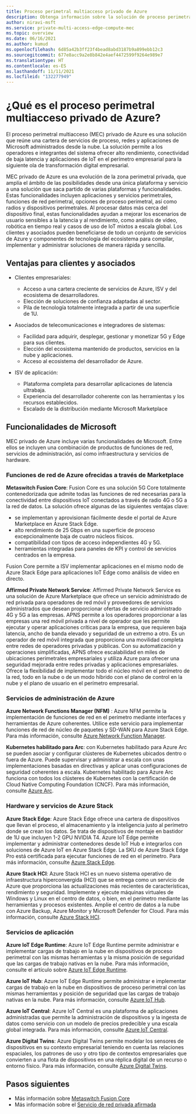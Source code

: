 ```yaml
---
title: Proceso perimetral multiacceso privado de Azure
description: Obtenga información sobre la solución de proceso perimetral multiacceso (MEC) privado de Azure que reúne una cartera de servicios de proceso, redes y aplicaciones de Microsoft administrados desde la nube.
author: niravi-msft
ms.service: private-multi-access-edge-compute-mec
ms.topic: overview
ms.date: 06/16/2021
ms.author: kumud
ms.openlocfilehash: 6d85a42b3ff23f4bead8abd3187b9a899ebb12c3
ms.sourcegitcommit: 677e8acc9a2e8b842e4aef4472599f9264e989e7
ms.translationtype: HT
ms.contentlocale: es-ES
ms.lasthandoff: 11/11/2021
ms.locfileid: "132277949"
---
```

# <a name="what-is-azure-private-multi-access-edge-compute"></a>¿Qué es el proceso perimetral multiacceso privado de Azure?

El proceso perimetral multiacceso (MEC) privado de Azure es una solución que reúne una cartera de servicios de proceso, redes y aplicaciones de Microsoft administrados desde la nube. La solución permite a los operadores e integrantes del sistema ofrecer alto rendimiento, conectividad de baja latencia y aplicaciones de IoT en el perímetro empresarial para la siguiente ola de transformación digital empresarial. 

MEC privado de Azure es una evolución de la zona perimetral privada, que amplía el ámbito de las posibilidades desde una única plataforma y servicio a una solución que saca partido de varias plataformas y funcionalidades. Estas funcionalidades incluyen aplicaciones y servicios perimetrales, funciones de red perimetral, opciones de proceso perimetral, así como radios y dispositivos perimetrales. Al procesar datos más cerca del dispositivo final, estas funcionalidades ayudan a mejorar los escenarios de usuario sensibles a la latencia y al rendimiento, como análisis de vídeo, robótica en tiempo real y casos de uso de IoT mixtos a escala global. Los clientes y asociados pueden beneficiarse de todo un conjunto de servicios de Azure y componentes de tecnología del ecosistema para compilar, implementar y administrar soluciones de manera rápida y sencilla. 

## <a name="benefits-to-customers-and-partners"></a>Ventajas para clientes y asociados
- Clientes empresariales:
    - Acceso a una cartera creciente de servicios de Azure, ISV y del ecosistema de desarrolladores.
    - Elección de soluciones de confianza adaptadas al sector.
    - Pila de tecnología totalmente integrada a partir de una superficie de 1U.

- Asociados de telecomunicaciones e integradores de sistemas:
    - Facilidad para adquirir, desplegar, gestionar y monetizar 5G y Edge para sus clientes.
    - Elección del ecosistema mantenido de productos, servicios en la nube y aplicaciones.
    - Acceso al ecosistema del desarrollador de Azure.

- ISV de aplicación:
    - Plataforma completa para desarrollar aplicaciones de latencia ultrabaja. 
    - Experiencia del desarrollador coherente con las herramientas y los recursos establecidos.
    - Escalado de la distribución mediante Microsoft Marketplace

## <a name="microsoft-capabilities"></a>Funcionalidades de Microsoft
MEC privado de Azure incluye varias funcionalidades de Microsoft. Entre ellos se incluyen una combinación de productos de funciones de red, servicios de administración, así como infraestructura y servicios de hardware. 

### <a name="azure-network-functions-offered-via-marketplace"></a>Funciones de red de Azure ofrecidas a través de Marketplace

**Metaswitch Fusion Core**: Fusion Core es una solución 5G Core totalmente contenedorizada que admite todas las funciones de red necesarias para la conectividad entre dispositivos IoT conectados a través de radio 4G o 5G a la red de datos. La solución ofrece algunas de las siguientes ventajas clave:
 - se implementan y aprovisionan fácilmente desde el portal de Azure Marketplace en Azure Stack Edge.
 - alto rendimiento de 25 Gbps en una superficie de proceso excepcionalmente baja de cuatro núcleos físicos.
 - compatibilidad con tipos de acceso independientes 4G y 5G.
 - herramientas integradas para paneles de KPI y control de servicios centrados en la empresa. 
 
Fusion Core permite a ISV implementar aplicaciones en el mismo nodo de Azure Stack Edge para aplicaciones IoT Edge como análisis de vídeo en directo. 

**Affirmed Private Network Service**: Affirmed Private Network Service es una solución de Azure Marketplace que ofrece un servicio administrado de red privada para operadores de red móvil y proveedores de servicios administrados que desean proporcionar ofertas de servicio administrado 4G y 5G a las empresas. APNS permite a los operadores proporcionar a las empresas una red móvil privada a nivel de operador que les permite ejecutar y operar aplicaciones críticas para la empresa, que requieren baja latencia, ancho de banda elevado y seguridad de un extremo a otro. Es un operador de red móvil integrada que proporciona una movilidad completa entre redes de operadores privadas y públicas. Con su automatización y operaciones simplificadas, APNS ofrece escalabilidad en miles de ubicaciones perimetrales empresariales y utiliza Azure para ofrecer una seguridad mejorada entre redes privadas y aplicaciones empresariales. Ofrece la flexibilidad de implementar todo el núcleo móvil en el perímetro de la red, todo en la nube o de un modo híbrido con el plano de control en la nube y el plano de usuario en el perímetro empresarial. 

### <a name="azure-management-services"></a>Servicios de administración de Azure

**Azure Network Functions Manager (NFM)** : Azure NFM permite la implementación de funciones de red en el perímetro mediante interfaces y herramientas de Azure coherentes. Utilice este servicio para implementar funciones de red de núcleo de paquetes y SD-WAN para Azure Stack Edge. Para más información, consulte [Azure Network Function Manager](../network-function-manager/overview.md).

**Kubernetes habilitado para Arc**: con Kubernetes habilitado para Azure Arc se pueden asociar y configurar clústeres de Kubernetes ubicados dentro o fuera de Azure. Puede supervisar y administrar a escala con unas implementaciones basadas en directivas y aplicar unas configuraciones de seguridad coherentes a escala. Kubernetes habilitado para Azure Arc funciona con todos los clústeres de Kubernetes con la certificación de Cloud Native Computing Foundation (CNCF). Para más información, consulte [Azure Arc](https://azure.microsoft.com/services/azure-arc/).

### <a name="azure-stack-hardware-and-services"></a>Hardware y servicios de Azure Stack
**Azure Stack Edge**: Azure Stack Edge ofrece una cartera de dispositivos que llevan el proceso, el almacenamiento y la inteligencia justo al perímetro donde se crean los datos. Se trata de dispositivos de montaje en bastidor de 1U que incluyen 1-2 GPU NVIDIA T4. Azure IoT Edge permite implementar y administrar contenedores desde IoT Hub e integrarlos con soluciones de Azure IoT en Azure Stack Edge. La SKU de Azure Stack Edge Pro está certificada para ejecutar funciones de red en el perímetro. Para más información, consulte [Azure Stack Edge](https://azure.microsoft.com/products/azure-stack/edge/).

**Azure Stack HCI**: Azure Stack HCI es un nuevo sistema operativo de infraestructura hiperconvergida (HCI) que se entrega como un servicio de Azure que proporciona las actualizaciones más recientes de características, rendimiento y seguridad. Implemente y ejecute máquinas virtuales de Windows y Linux en el centro de datos, o bien, en el perímetro mediante las herramientas y procesos existentes. Amplíe el centro de datos a la nube con Azure Backup, Azure Monitor y Microsoft Defender for Cloud. Para más información, consulte [Azure Stack HCI](https://azure.microsoft.com/products/azure-stack/hci/).

### <a name="application-services"></a>Servicios de aplicación

**Azure IoT Edge Runtime**: Azure IoT Edge Runtime permite administrar e implementar cargas de trabajo en la nube en dispositivos de proceso perimetral con las mismas herramientas y la misma posición de seguridad que las cargas de trabajo nativas en la nube. Para más información, consulte el artículo sobre [Azure IoT Edge Runtime](/windows/ai/windows-ml-container/iot-edge-runtime).

**Azure IoT Hub**: Azure IoT Edge Runtime permite administrar e implementar cargas de trabajo en la nube en dispositivos de proceso perimetral con las mismas herramientas y posición de seguridad que las cargas de trabajo nativas en la nube. Para más información, consulte [Azure IoT Hub](https://azure.microsoft.com/services/iot-hub/).

**Azure IoT Central**: Azure IoT Central es una plataforma de aplicaciones administradas que permite la administración de dispositivos y la ingesta de datos como servicio con un modelo de precios predecible y una escala global integrada. Para más información, consulte [Azure IoT Central](https://azure.microsoft.com/services/iot-central/).

**Azure Digital Twins**: Azure Digital Twins permite modelar los sensores de dispositivos en su contexto empresarial teniendo en cuenta las relaciones espaciales, los patrones de uso y otro tipo de contextos empresariales que convierten a una flota de dispositivos en una réplica digital de un recurso o entorno físico. Para más información, consulte [Azure Digital Twins](https://azure.microsoft.com/services/digital-twins/).

## <a name="next-steps"></a>Pasos siguientes
- Más información sobre [Metaswitch Fusion Core](metaswitch-fusion-core-overview.md)
- Más información sobre el [Servicio de red privada afirmada](affirmed-private-network-service-overview.md)
